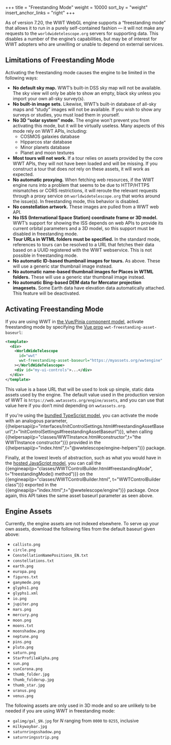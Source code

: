 +++
title = "Freestanding Mode"
weight = 10000
sort_by = "weight"
insert_anchor_links = "right"
+++

As of version 7.20, the WWT WebGL engine supports a “freestanding mode” that
allows it to run in a purely self-contained fashion — it will not make any
requests to the `worldwidetelescope.org` servers for supporting data. This
disables a number of the engine’s capabilities, but may be of interest for WWT
adopters who are unwilling or unable to depend on external services.


## Limitations of Freestanding Mode

Activating the freestanding mode causes the engine to be limited in the
following ways:

- **No default sky map.** WWT’s built-in DSS sky map will not be
  available. The sky view will only be able to show an empty, black sky unless
  you import your own all-sky survey(s).
- **No built-in image sets.** Likewise, WWT’s built-in database of all-sky maps
  and “study” images will not be available. If you wish to show any surveys or
  studies, you must load them in yourself.
- **No 3D “solar system” mode.** The engine won't prevent you from activating
  this mode, but it will be virtually useless. Many aspects of this mode rely on
  WWT APIs, including:
  - COSMOS galaxies database
  - Hipparcos star database
  - Minor planets database
  - Planet and moon textures
- **Most tours will not work.** If a tour relies on assets provided by the core
  WWT APIs, they will not have been loaded and will be missing. If you construct
  a tour that does *not* rely on these assets, it will work as expected.
- **No automatic proxying.** When fetching web resources, if the WWT engine runs
  into a problem that seems to be due to HTTP/HTTPS mismatches or CORS
  restrictions, it will reroute the relevant requests through a proxy service on
  `worldwidetelescope.org` that works around the issue(s). In freestanding mode,
  this behavior is disabled.
- **No constellation artwork.** These images are pulled from a WWT web API.
- **No ISS (International Space Station) coordinate frame or 3D model.** WWT’s
  support for showing the ISS depends on web APIs to provide its current orbital
  parameters and a 3D model, so this support must be disabled in freestanding
  mode.
- **Tour URLs in WTML folders must be specified.** In the standard mode,
  references to tours can be resolved to a URL that fetches their data based on
  a UUID registered with the WWT webservice. This is not possible in
  freestanding mode.
- **No automatic ID-based thumbnail images for tours.** As above. These will use
  a generic star thumbnail image instead.
- **No automatic name-based thumbnail images for Places in WTML folders.** These
  will use a generic star thumbnail image instead.
- **No automatic Bing-based DEM data for Mercator projection imagesets.** Some
  Earth data have elevation data automatically attached. This feature will be
  deactivated.


## Activating Freestanding Mode

If you are using WWT in [the Vue/Pinia component model](@/getting-started/vue-component-model.md),
activate freestanding mode by specifying the [Vue prop] `wwt-freestanding-asset-baseurl`:

```xml
<template>
  <div>
    <WorldWideTelescope
      id="wwt"
      wwt-freestanding-asset-baseurl="https://myassets.org/wwtengine"
    ></WorldWideTelescope>
    <div id="my-ui-controls">...</div>
  </div>
</template>
```

[Vue prop]: https://vuejs.org/guide/components/props.html

This value is a base URL that will be used to look up simple, static data assets
used by the engine. The default value used in the production version of WWT is
`https://web.wwtassets.org/engine/assets`, and you can use that value here if
you don’t mind depending on `wwtassets.org`.

If you're using the [bundled TypeScript
model](@/getting-started/bundled-typescript-model.md), you can activate the
mode with an analogous parameter,
{{helpersapi(p="interfaces/InitControlSettings.html#freestandingAssetBaseurl",t="InitControlSettings#freestandingAssetBaseurl")}},
when calling {{helpersapi(p="classes/WWTInstance.html#constructor",t="the WWTInstance constructor")}}
provided in the {{helpersapi(p="index.html",t="@wwtelescope/engine-helpers")}} package.

Finally, at the lowest levels of abstraction, such as what you would have in the
[hosted JavaScript model](@/getting-started/hosted-javascript-model.md), you
can call the {{engineapi(p="classes/WWTControlBuilder.html#freestandingMode",
t="freestandingMode() method")}} on the
{{engineapi(p="classes/WWTControlBuilder.html", t="WWTControlBuilder class")}}
exported in the {{engineapi(p="index.html",t="@wwtelescope/engine")}} package.
Once again, this API takes the same asset baseurl parameter as seen above.


## Engine Assets

Currently, the engine assets are not indexed elsewhere. To serve up your own assets,
download the following files from the default baseurl given above:

- `callisto.png`
- `circle.png`
- `ConstellationNamePositions_EN.txt`
- `constellations.txt`
- `earth.png`
- `europa.png`
- `figures.txt`
- `ganymede.png`
- `glyphs1.png`
- `glyphs1.xml`
- `io.png`
- `jupiter.png`
- `mars.png`
- `mercury.png`
- `moon.png`
- `moons.txt`
- `moonshadow.png`
- `neptune.png`
- `pins.png`
- `pluto.png`
- `saturn.png`
- `StarProfileAlpha.png`
- `sun.png`
- `sunCorona.png`
- `thumb_folder.jpg`
- `thumb_folderup.jpg`
- `thumb_star.jpg`
- `uranus.png`
- `venus.png`

The following assets are only used in 3D mode and so are unlikely to be needed if
you are using WWT in freestanding mode:

- `galimg/gal_$N.jpg` for *N* ranging from `0000` to `0255`, inclusive
- `milkywaybar.jpg`
- `saturnringsshadow.png`
- `saturnringsstrip.png`
